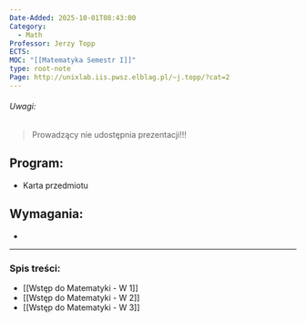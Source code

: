 ```yaml
---
Date-Added: 2025-10-01T08:43:00
Category:
  - Math
Professor: Jerzy Topp
ECTS:
MOC: "[[Matematyka Semestr I]]"
type: root-note
Page: http://unixlab.iis.pwsz.elblag.pl/~j.topp/?cat=2
---
```


###### Uwagi:

> Prowadzący nie udostępnia prezentacji!!!

## Program:

- Karta przedmiotu

## Wymagania:

-

---

### Spis treści:

- [[Wstęp do Matematyki - W 1]]
- [[Wstęp do Matematyki - W 2]]
- [[Wstęp do Matematyki - W 3]]
